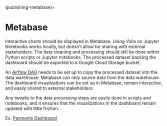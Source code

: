 (publishing-metabase)=

# Metabase

Interactive charts should be displayed in Metabase. Using Voila on Jupyter Notebooks works locally, but doesn't allow for sharing with external stakeholders. The data cleaning and processing should still be done within Python scripts or Jupyter notebooks. The processed dataset backing the dashboard should be exported to a Google Cloud Storage bucket.

An [Airflow DAG](https://github.com/cal-itp/data-infra/tree/main/airflow/dags) needs to be set up to copy the processed dataset into the data warehouse. Metabase can only source data from the data warehouse. The dashboard visualizations can be set up in Metabase, remain interactive, and easily shared to external stakeholders.

Any tweaks to the data processing steps are easily done in scripts and notebooks, and it ensures that the visualizations in the dashboard remain updated with little friction.

Ex: [Payments Dashboard](https://dashboards.calitp.org/dashboard/3-payments-performance-dashboard?transit_provider=mst)
